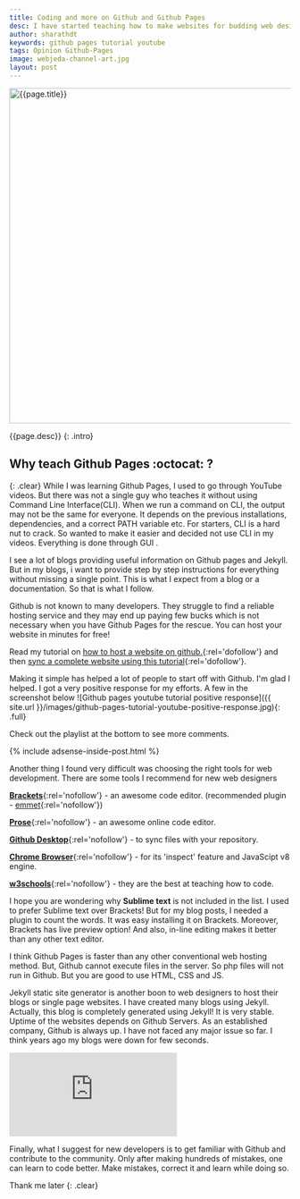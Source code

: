 ```yaml
---
title: Coding and more on Github and Github Pages
desc: I have started teaching how to make websites for budding web designers. I have posted the playlist here. Take a look. I have started off with topics like 'hosting websites on Github' 'how to use github' 'github web hosting' etc.,
author: sharathdt
keywords: github pages tutorial youtube
tags: Opinion Github-Pages
image: webjeda-channel-art.jpg
layout: post
---
```


<img width="600"   alt="{{page.title}}" title="{{page.title}}" itemprop="thumbnailUrl" class="left half noborder" src="/thumbs/{{page.image}}">

<i class="fa fa-quote-left fa-3x fa-pull-left fa-border"></i>{{page.desc}}
{: .intro}

## Why teach Github Pages :octocat: ?
{: .clear}
While I was learning Github Pages, I used to go through YouTube videos. But there was not a single guy who teaches it without using Command Line Interface(CLI). When we run a command on CLI, the output may not be the same for everyone. It depends on the previous installations, dependencies, and a correct PATH variable etc. For starters, CLI is a hard nut to crack. So wanted to make it easier and decided not use CLI in my videos. Everything is done through GUI .


I see a lot of blogs providing useful information on Github pages and Jekyll. But in my blogs, i want to provide step by step instructions for everything without missing a single point. This is what I expect from a blog or a documentation. So that is what I follow.

Github is not known to many developers. They struggle to find a reliable hosting service and they may end up paying few bucks which is not necessary when you have Github Pages for the rescue. You can host your website in minutes for free!

Read my tutorial on [how to host a website on github.](https://blog.webjeda.com/how-to-create-and-host-a-website-on-github-pages/){:rel='dofollow'}
and then [sync a complete website using this tutorial](http://blog.webjeda.com/how-to-sync-files-folders-with-github){:rel='dofollow'}.


Making it simple has helped a lot of people to start off with Github. I'm glad I helped. I got a very positive response for my efforts. A few in the screenshot below
![Github pages youtube tutorial positive response]({{ site.url }}/images/github-pages-tutorial-youtube-positive-response.jpg){: .full}

Check out the playlist at the bottom to see more comments.

{% include adsense-inside-post.html %}


Another thing I found very difficult was choosing the right tools for web development. There are some tools I recommend for new web designers 

[**Brackets**](http://brackets.io){:rel='nofollow'} - an awesome code editor. (recommended plugin - [emmet](http://emmet.io/download/){:rel='nofollow'})

[**Prose**](http://prose.io){:rel='nofollow'} - an awesome online code editor.

[**Github Desktop**](https://desktop.github.com/){:rel='nofollow'} - to sync files with your repository.

[**Chrome Browser**](https://www.google.com/chrome/){:rel='nofollow'} - for its 'inspect' feature and JavaScipt v8 engine.

[**w3schools**](www.w3schools.com/){:rel='nofollow'} - they are the best at teaching how to code.

I hope you are wondering why **Sublime text** is not included in the list. I used to prefer Sublime text over Brackets! But for my blog posts, I needed a plugin to count the words. It was easy installing it on Brackets. Moreover, Brackets has live preview option!  And also, in-line editing makes it better than any other text editor.

I think Github Pages is faster than any other conventional web hosting method. But, Github cannot execute files in the server. So php files will not run in Github. But you are good to use HTML, CSS and JS. 


Jekyll static site generator is another boon to web designers to host their blogs or single page websites. I have created many blogs using Jekyll. Actually, this blog is completely generated using Jekyll! It is very stable. Uptime of the websites depends on Github Servers. As an established company, Github is always up. I have not faced any major issue so far. I think years ago my blogs were down for few seconds.

<iframe itemscope="" class="left half video" itemprop="video" src="https://www.youtube.com/embed/bwThn0rxv7M?list=PLm_Qt4aKpfKijgP0rDH7FSJOlS9IBGbT1" frameborder="0" allowfullscreen></iframe>

Finally, what I suggest for new developers is to get familiar with Github and contribute to the community. Only after making hundreds of mistakes, one can learn to code better. Make mistakes, correct it and learn while doing so.

Thank me later
{: .clear}